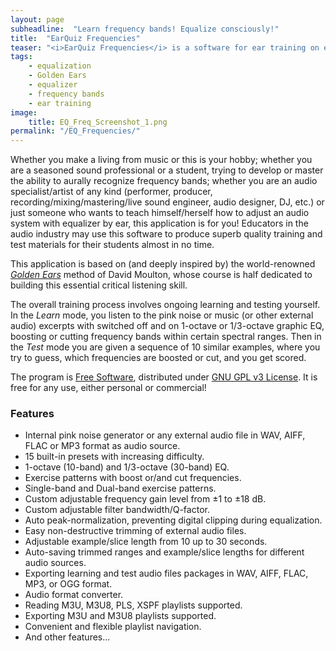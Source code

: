 ```yaml
---
layout: page
subheadline:  "Learn frequency bands! Equalize consciously!"
title:  "EarQuiz Frequencies"
teaser: "<i>EarQuiz Frequencies</i> is a software for ear training on equalization. Its goal is to help musicians and other audio professionals or students learn how to hear frequency bands. Available for Windows and macOS."
tags:
    - equalization
    - Golden Ears
    - equalizer
    - frequency bands
    - ear training
image:
    title: EQ_Freq_Screenshot_1.png
permalink: "/EQ_Frequencies/"
---
```

Whether you make a living from music or this is your hobby; whether you are a seasoned sound professional or a student, 
trying to develop or master the ability to aurally recognize frequency bands; 
whether you are an audio specialist/artist of any kind (performer, producer, recording/mixing/mastering/live sound engineer, audio designer, DJ, etc.) or
just someone who wants to teach himself/herself how to adjust an audio system with equalizer by ear, this application
is for you! Educators in the audio industry may use this software to produce superb quality training and test materials for their students almost in no time.

This application is based on (and deeply inspired by) the world-renowned *[Golden Ears](https://goldenearsaudio.com/)* method of David Moulton, 
whose course is half dedicated to building this essential critical listening skill.

The overall training process involves ongoing learning and testing yourself. In the *Learn* mode, you listen to the pink noise
or music (or other external audio) excerpts with switched off and on 1-octave or 1/3-octave graphic EQ, boosting or cutting frequency bands within
certain spectral ranges. Then in the *Test* mode you are given a sequence of 10 similar examples, where you try to guess,
which frequencies are boosted or cut, and you get scored.

The program is [Free Software](https://www.gnu.org/philosophy/free-sw.html), distributed under [GNU GPL v3 License](https://www.gnu.org/licenses/gpl-3.0.html). 
It is free for any use, either personal or commercial!

### Features

- Internal pink noise generator or any external audio file in WAV, AIFF, FLAC or MP3 format as audio source.
- 15 built-in presets with increasing difficulty.
- 1-octave (10-band) and 1/3-octave (30-band) EQ.
- Exercise patterns with boost or/and cut frequencies.
- Single-band and Dual-band exercise patterns.
- Custom adjustable frequency gain level from ±1 to ±18 dB.
- Custom adjustable filter bandwidth/Q-factor.
- Auto peak-normalization, preventing digital clipping during equalization.
- Easy non-destructive trimming of external audio files.
- Adjustable example/slice length from 10 up to 30 seconds.
- Auto-saving trimmed ranges and example/slice lengths for different audio sources.
- Exporting learning and test audio files packages in WAV, AIFF, FLAC, MP3, or OGG format. 
- Audio format converter.
- Reading M3U, M3U8, PLS, XSPF playlists supported.
- Exporting M3U and M3U8 playlists supported.
- Convenient and flexible playlist navigation.
- And other features...